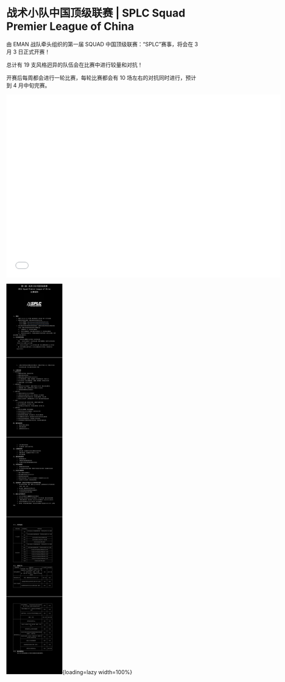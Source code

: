 # 战术小队中国顶级联赛 | SPLC Squad Premier League of China


由 EMAN 战队牵头组织的第一届 SQUAD 中国顶级联赛：“SPLC”赛事，将会在 3 月 3 日正式开赛！

总计有 19 支风格迥异的队伍会在比赛中进行较量和对抗！

开赛后每周都会进行一轮比赛，每轮比赛都会有 10 场左右的对抗同时进行，预计到 4 月中旬完赛。



<iframe src="//player.bilibili.com/player.html?aid=652668814&bvid=BV1AY4y1m752&cid=1030383803&page=1" scrolling="no" border="0" frameborder="no" framespacing="0" allowfullscreen="true" height="480" width="720"> </iframe>

![Rules](./SPLC/rules.jpg){loading=lazy width=100%}